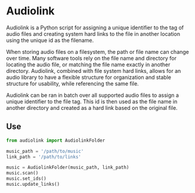 # Audiolink

Audiolink is a Python script for assigning a unique identifier to the tag of audio files and creating system hard links to the file in another location using the unique id as the filename.

When storing audio files on a filesystem, the path or file name can change over time. Many software tools rely on the file name and directory for locating the audio file, or matching the file name exactly in another directory. Audiolink, combined with file system hard links, allows for an audio library to have a flexible structure for organization and stable structure for usability, while referencing the same file.

Audiolink can be ran in batch over all supported audio files to assign a unique identifier to the file tag. This id is then used as the file name in another directory and created as a hard link based on the original file.


## Use

```python
from audiolink import AudiolinkFolder

music_path = '/path/to/music'
link_path = '/path/to/links'

music = AudiolinkFolder(music_path, link_path)
music.scan()
music.set_ids()
music.update_links()

```